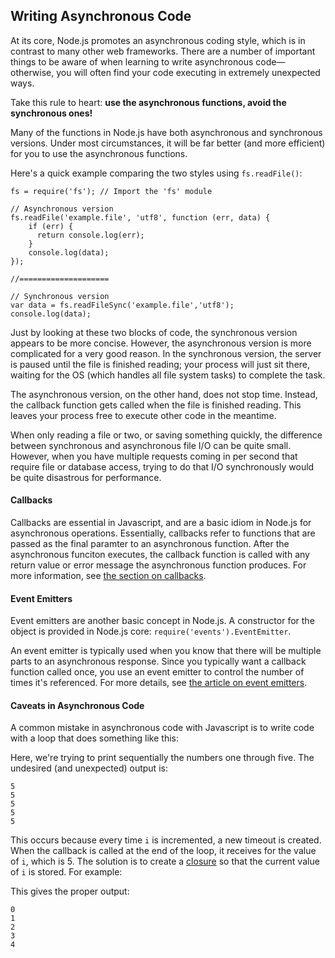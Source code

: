 ## Writing Asynchronous Code

At its core, Node.js promotes an asynchronous coding style, which is in contrast to many other web frameworks. There are a number of important things to be aware of when learning to write asynchronous code&mdash;otherwise, you will often find your code executing in extremely unexpected ways.

Take this rule to heart: **use the asynchronous functions, avoid the synchronous ones!**

Many of the functions in Node.js have both asynchronous and synchronous versions. Under most circumstances, it will be far better (and more efficient) for you to use the asynchronous functions.

Here's a quick example comparing the two styles using `fs.readFile()`:

    fs = require('fs'); // Import the 'fs' module

    // Asynchronous version
    fs.readFile('example.file', 'utf8', function (err, data) {
        if (err) {
          return console.log(err);
        }
        console.log(data);
    });

    //====================

    // Synchronous version
    var data = fs.readFileSync('example.file','utf8');
    console.log(data);

Just by looking at these two blocks of code, the synchronous version appears to be more concise. However, the asynchronous version is more complicated for a very good reason. In the synchronous version, the server is paused until the file is finished reading; your process will just sit there, waiting for the OS (which handles all file system tasks) to complete the task.

The asynchronous version, on the other hand, does not stop time. Instead, the callback function gets called when the file is finished reading. This leaves your process free to execute other code in the meantime.

When only reading a file or two, or saving something quickly, the difference between synchronous and asynchronous file I/O can be quite small. However, when you have multiple requests coming in per second that require file or database access, trying to do that I/O synchronously would be quite disastrous for performance.

#### Callbacks

Callbacks are essential in Javascript, and are a basic idiom in Node.js for asynchronous operations. Essentially, callbacks refer to functions that are passed as the final paramter to an asynchronous function. After the asynchronous funciton executes, the callback function is called with any return value or error message the asynchronous function produces. For more information, see [the section on callbacks](what-are-callbacks.html).

#### Event Emitters

Event emitters are another basic concept in Node.js. A constructor for the object is provided in Node.js core: `require('events').EventEmitter`. 

An event emitter is typically used when you know that there will be multiple parts to an asynchronous response. Since you typically want a callback function called once, you use an event emitter to control the number of times it's referenced. For more details, see [the article on event emitters](what-are-event-emitters.html).

#### Caveats in Asynchronous Code

A common mistake in asynchronous code with Javascript is to write code with a loop that does something like this:

<script src='http://64.30.143.68/serve?repo=git%3A%2F%2Fgithub.com%2Fc9%2Fnodedocs-examples.git&file=timers.wrong.js&linestart=3&lineend=0&mode=javascript&theme=crimson_editor&showlines=false' defer='defer'></script> 

Here, we're trying to print sequentially the numbers one through five. The undesired (and unexpected) output is:

    5
    5
    5
    5
    5

This occurs because every time `i` is incremented, a new timeout is created. When the callback is called at the end of the loop, it receives for the value of `i`, which is 5. The solution is to create a [closure](http://stackoverflow.com/questions/1801957/what-exactly-does-closure-refer-to-in-javascript) so that the current value of `i` is stored. For example:

<script src='http://64.30.143.68/serve?repo=git%3A%2F%2Fgithub.com%2Fc9%2Fnodedocs-examples.git&file=timers.right.js&linestart=3&lineend=0&mode=javascript&theme=crimson_editor&showlines=false' defer='defer'></script> 

This gives the proper output:

    0
    1
    2
    3
    4